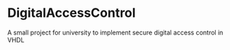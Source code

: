 # DigitalAccessControl
A small project for university to implement secure digital access control in VHDL
